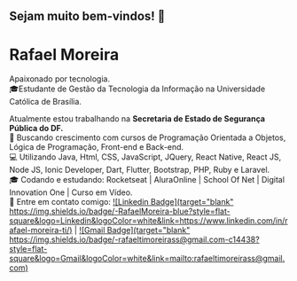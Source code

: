 ## Sejam muito bem-vindos! 👋 


# Rafael Moreira

Apaixonado por tecnologia.
<br/>🎓Estudante de Gestão da Tecnologia da Informação na Universidade Católica de Brasília.

 Atualmente estou trabalhando na **Secretaria de Estado de Segurança Pública do DF.**
 <br/> 🚀 Buscando crescimento com cursos de Programação Orientada a Objetos, Lógica de Programação, Front-end e Back-end. 
 <br/> 💻 Utilizando Java, Html, CSS, JavaScript, JQuery, React Native, React JS, Node JS, Ionic Developer, Dart, Flutter, Bootstrap, PHP, Ruby e Laravel.
 <br/> 🎓 Codando e estudando: Rocketseat | AluraOnline | School Of Net | Digital Innovation One | Curso em Vídeo.
 <br/> 📧 Entre em contato comigo: [![Linkedin Badge](target="blank" https://img.shields.io/badge/-RafaelMoreira-blue?style=flat-square&logo=Linkedin&logoColor=white&link=https://www.linkedin.com/in/rafael-moreira-ti/)](https://www.linkedin.com/in/rafael-moreira-ti/) 
| 
[![Gmail Badge](target="blank" https://img.shields.io/badge/-rafaeltimoreirass@gmail.com-c14438?style=flat-square&logo=Gmail&logoColor=white&link=mailto:rafaeltimoreirass@gmail.com)](mailto:rafaeltimoreirass@gmail.com)
